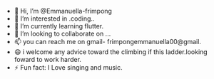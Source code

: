 - 👋 Hi, I’m @Emmanuella-frimpong
- 👀 I’m interested in .coding..
- 🌱 I’m currently learning  flutter.
- 💞️ I’m looking to collaborate on ...
- 📫 you can reach me on gmail- frimpongemmanuella00@gmail.
- 😄 i welcome any advice toward the climbing if this ladder.looking foward to work harder.
- ⚡ Fun fact: I Love singing and music.

<!---
Emmanuella-frimps236/Emmanuella-frimps236 is a ✨ special ✨ repository because its `README.md` (this file) appears on your GitHub profile.
You can click the Preview link to take a look at your changes.
--->
